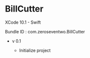 #  BillCutter

XCode 10.1 - Swift

Bundle ID : com.zeroseventwo.BillCutter


- v 0.1

    - Initialize project


